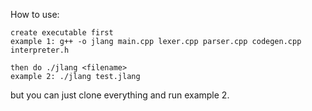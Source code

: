 How to use:
```
create executable first 
example 1: g++ -o jlang main.cpp lexer.cpp parser.cpp codegen.cpp interpreter.h 

then do ./jlang <filename> 
example 2: ./jlang test.jlang
```
but you can just clone everything and run example 2.
```
